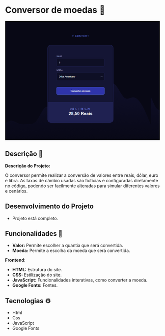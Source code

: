# Conversor de moedas 💱

![Convert Screenshot](https://github.com/Plcc18/convert-template/blob/main/assets/convert.png)

## Descrição 📎

**Descrição do Projeto:**

O conversor permite realizar a conversão de valores entre reais, dólar, euro e libra. As taxas de câmbio usadas são fictícias e configuradas diretamente no código, podendo ser facilmente alteradas para simular diferentes valores e cenários.

## Desenvolvimento do Projeto

- Projeto está completo.

## Funcionalidades 🔧
- **Valor:** Permite escolher a quantia que será convertida.
- **Moeda:** Permite a escolha da moeda que será convertida.

**Frontend:**
- **HTML:** Estrutura do site.
- **CSS:** Estilização do site.
- **JavaScript:** Funcionalidades interativas, como converter a moeda.
- **Google Fonts:** Fontes.

## Tecnologias ⚙️

- Html
- Css
- JavaScript
- Google Fonts
